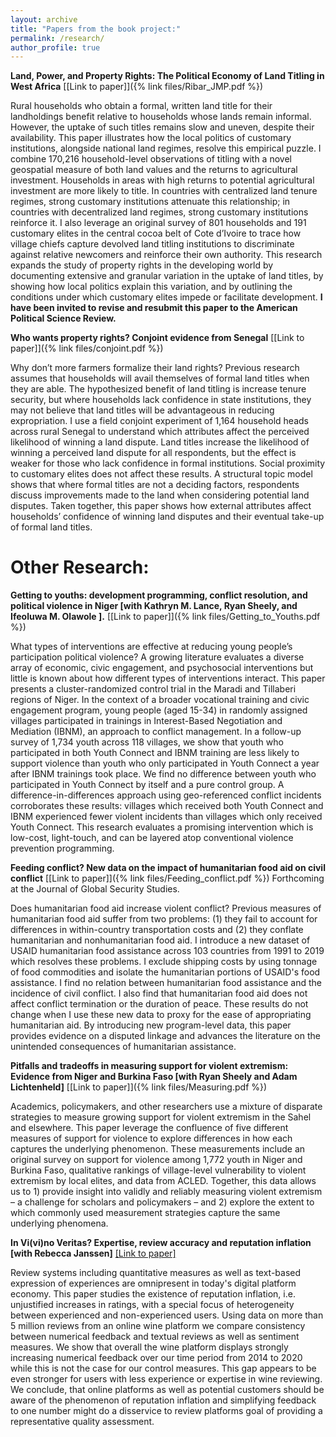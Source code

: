 ```yaml
---
layout: archive
title: "Papers from the book project:"
permalink: /research/
author_profile: true
---
```


**Land, Power, and Property Rights: The Political Economy of Land Titling in West Africa** [\[Link to paper\]]({% link files/Ribar_JMP.pdf %})

Rural households who obtain a formal, written land title for their landholdings benefit relative to households whose lands remain informal. However, the uptake of such titles remains slow and uneven, despite their availability. This paper illustrates how the local politics of customary institutions, alongside national land regimes, resolve this empirical puzzle. I combine 170,216 household-level observations of titling with a novel geospatial measure of both land values and the returns to agricultural investment. Households in areas with high returns to potential agricultural investment are more likely to title. In countries with centralized land tenure regimes, strong customary institutions attenuate this relationship; in countries with decentralized land regimes, strong customary institutions reinforce it. I also leverage an original survey of 801 households and 191 customary elites in the central cocoa belt of Cote d’Ivoire to trace how village chiefs capture devolved land titling institutions to discriminate against relative newcomers and reinforce their own authority. This research expands the study of property rights in the developing world by documenting extensive and granular variation in the uptake of land titles, by showing how local politics explain this variation, and by outlining the conditions under which customary elites impede or facilitate development. **I have been invited to revise and resubmit this paper to the American Political Science Review.**

**Who wants property rights? Conjoint evidence from Senegal** [\[Link to paper\]]({% link files/conjoint.pdf %})

Why don’t more farmers formalize their land rights? Previous research assumes that households will avail themselves of formal land titles when they are able. The hypothesized benefit of land titling is increase tenure security, but where households lack confidence in state institutions, they may not believe that land titles will be advantageous in reducing expropriation. I use a field conjoint experiment of 1,164 household heads across rural Senegal to understand which attributes affect the perceived likelihood of winning a land dispute. Land titles increase the likelihood of winning a perceived land dispute for all respondents, but the effect is weaker for those who lack confidence in formal institutions. Social proximity to customary elites does not affect these results. A structural topic model shows that where formal titles are not a deciding factors, respondents discuss improvements made to the land when considering potential land disputes. Taken together, this paper shows how external attributes affect households’ confidence of winning land disputes and their eventual take-up of formal land titles. 

# Other Research: #

**Getting to youths: development programming, conflict resolution, and political violence in Niger \[with Kathryn M. Lance, Ryan Sheely, and Ifeoluwa M. Olawole \].**  [\[Link to paper\]]({% link files/Getting_to_Youths.pdf %})
 
What types of interventions are effective at reducing young people’s participation political violence? A growing literature evaluates a diverse array of economic, civic engagement, and psychosocial interventions but little is known about how different types of interventions interact. This paper presents a cluster-randomized control trial in the Maradi and Tillaberi regions of Niger. In the context of a broader vocational training and civic engagement program, young people (aged 15-34) in randomly assigned villages participated in trainings in Interest-Based Negotiation and Mediation (IBNM), an approach to conflict management. In a follow-up survey of 1,734 youth across 118 villages, we show that youth who participated in both Youth Connect and IBNM training are less likely to support violence than youth who only participated in Youth Connect a year after IBNM trainings took place. We find no difference between youth who participated in Youth Connect by itself and a pure control group. A difference-in-differences approach using geo-referenced conflict incidents corroborates these results: villages which received both Youth Connect and IBNM experienced fewer violent incidents than villages which only received Youth Connect. This research evaluates a promising intervention which is low-cost, light-touch, and can be layered atop conventional violence prevention programming.

**Feeding conflict? New data on the impact of humanitarian food aid on civil conflict** [\[Link to paper\]]({% link files/Feeding_conflict.pdf %}) Forthcoming at the Journal of Global Security Studies. 

Does humanitarian food aid increase violent conflict? Previous measures of humanitarian food aid suffer from two problems: (1) they fail to account for differences in within-country transportation costs and (2) they conflate humanitarian and nonhumanitarian food aid. I introduce a new dataset of USAID humanitarian food assistance across 103 countries from 1991 to 2019 which resolves these problems. I exclude shipping costs by using tonnage of food commodities and isolate the humanitarian portions of USAID's food assistance. I find no relation between humanitarian food assistance and the incidence of civil conflict. I also find that humanitarian food aid does not affect conflict termination or the duration of peace. These results do not change when I use these new data to proxy for the ease of appropriating humanitarian aid. By introducing new program-level data, this paper provides evidence on a disputed linkage and advances the literature on the unintended consequences of humanitarian assistance.

**Pitfalls and tradeoffs in measuring support for violent extremism: Evidence from Niger and Burkina Faso [with Ryan Sheely and Adam Lichtenheld]** [\[Link to paper\]]({% link files/Measuring.pdf %})

Academics, policymakers, and other researchers use a mixture of disparate strategies to measure growing support for violent extremism in the Sahel and elsewhere. This paper leverage the confluence of five different measures of support for violence to explore differences in how each captures the underlying phenomenon. These measurements include an original survey on support for violence among 1,772 youth in Niger and Burkina Faso, qualitative rankings of village-level vulnerability to violent extremism by local elites, and data from ACLED. Together, this data allows us to 1) provide insight into validly and reliably measuring violent extremism – a challenge for scholars and policymakers – and 2) explore the extent to which commonly used measurement strategies capture the same underlying phenomena. 

**In Vi(vi)no Veritas? Expertise, review accuracy and reputation inflation [with Rebecca Janssen]** [\[Link to paper\]](https://dx.doi.org/10.2139/ssrn.4726192)

Review systems including quantitative measures as well as text-based expression of experiences are omnipresent in today's digital platform economy. This paper studies the existence of reputation inflation, i.e. unjustified increases in ratings, with a special focus of heterogeneity between experienced and non-experienced users. Using data on more than 5 million reviews from an online wine platform we compare consistency between numerical feedback and textual reviews as well as sentiment measures. We show that overall the wine platform displays strongly increasing numerical feedback over our time period from 2014 to 2020 while this is not the case for our control measures. This gap appears to be even stronger for users with less experience or expertise in wine reviewing. We conclude, that online platforms as well as potential customers should be aware of the phenomenon of reputation inflation and simplifying feedback to one number might do a disservice to review platforms goal of providing a representative quality assessment.



